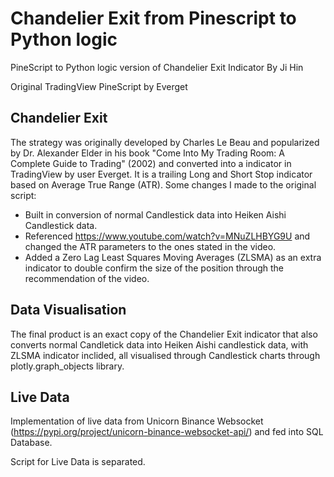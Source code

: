 # Chandelier Exit from Pinescript to Python logic
PineScript to Python logic version of Chandelier Exit Indicator By Ji Hin

Original TradingView PineScript by Everget

## Chandelier Exit

The strategy was originally developed by Charles Le Beau and popularized by Dr. Alexander Elder in his book "Come Into My Trading Room: A Complete Guide to Trading" (2002) and converted into a indicator in TradingView by user Everget. It is a trailing Long and Short Stop indicator based on Average True Range (ATR). Some changes I made to the original script: 
* Built in conversion of normal Candlestick data into Heiken Aishi Candlestick data.
* Referenced https://www.youtube.com/watch?v=MNuZLHBYG9U and changed the ATR parameters to the ones stated in the video.
* Added a Zero Lag Least Squares Moving Averages (ZLSMA) as an extra indicator to double confirm the size of the position through the recommendation of the video.

## Data Visualisation
The final product is an exact copy of the Chandelier Exit indicator that also converts normal Candletick data into Heiken Aishi candlestick data, with ZLSMA indicator inclided, all visualised through Candlestick charts through plotly.graph_objects library. 

## Live Data

Implementation of live data from Unicorn Binance Websocket (https://pypi.org/project/unicorn-binance-websocket-api/) and fed into SQL Database. 

Script for Live Data is separated. 
